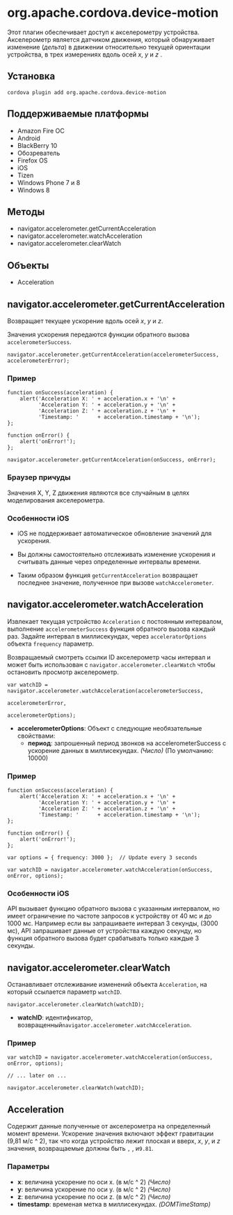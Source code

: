 <!---
    Licensed to the Apache Software Foundation (ASF) under one
    or more contributor license agreements.  See the NOTICE file
    distributed with this work for additional information
    regarding copyright ownership.  The ASF licenses this file
    to you under the Apache License, Version 2.0 (the
    "License"); you may not use this file except in compliance
    with the License.  You may obtain a copy of the License at

      http://www.apache.org/licenses/LICENSE-2.0

    Unless required by applicable law or agreed to in writing,
    software distributed under the License is distributed on an
    "AS IS" BASIS, WITHOUT WARRANTIES OR CONDITIONS OF ANY
    KIND, either express or implied.  See the License for the
    specific language governing permissions and limitations
    under the License.
-->

# org.apache.cordova.device-motion

Этот плагин обеспечивает доступ к акселерометру устройства. Акселерометр является датчиком движения, который обнаруживает изменение (*дельта*) в движении относительно текущей ориентации устройства, в трех измерениях вдоль осей *x*, *y* и *z* .

## Установка

    cordova plugin add org.apache.cordova.device-motion
    

## Поддерживаемые платформы

*   Amazon Fire ОС
*   Android
*   BlackBerry 10
*   Обозреватель
*   Firefox OS
*   iOS
*   Tizen
*   Windows Phone 7 и 8
*   Windows 8

## Методы

*   navigator.accelerometer.getCurrentAcceleration
*   navigator.accelerometer.watchAcceleration
*   navigator.accelerometer.clearWatch

## Объекты

*   Acceleration

## navigator.accelerometer.getCurrentAcceleration

Возвращает текущее ускорение вдоль осей *x*, *y* и *z*.

Значения ускорения передаются функции обратного вызова `accelerometerSuccess`.

    navigator.accelerometer.getCurrentAcceleration(accelerometerSuccess, accelerometerError);
    

### Пример

    function onSuccess(acceleration) {
        alert('Acceleration X: ' + acceleration.x + '\n' +
              'Acceleration Y: ' + acceleration.y + '\n' +
              'Acceleration Z: ' + acceleration.z + '\n' +
              'Timestamp: '      + acceleration.timestamp + '\n');
    };
    
    function onError() {
        alert('onError!');
    };
    
    navigator.accelerometer.getCurrentAcceleration(onSuccess, onError);
    

### Браузер причуды

Значения X, Y, Z движения являются все случайным в целях моделирования акселерометра.

### Особенности iOS

*   iOS не поддерживает автоматическое обновление значений для ускорения.

*   Вы должны самостоятельно отслеживать изменение ускорения и считывать данные через определенные интервалы времени.

*   Таким образом функция `getCurrentAcceleration` возвращает последнее значение, полученное при вызове `watchAccelerometer`.

## navigator.accelerometer.watchAcceleration

Извлекает текущая устройство `Acceleration` с постоянным интервалом, выполнение `accelerometerSuccess` функция обратного вызова каждый раз. Задайте интервал в миллисекундах, через `acceleratorOptions` объекта `frequency` параметр.

Возвращаемый смотреть ссылки ID акселерометр часы интервал и может быть использован с `navigator.accelerometer.clearWatch` чтобы остановить просмотр акселерометр.

    var watchID = navigator.accelerometer.watchAcceleration(accelerometerSuccess,
                                                           accelerometerError,
                                                           accelerometerOptions);
    

*   **accelerometerOptions**: Объект с следующие необязательные свойствами: 
    *   **период**: запрошенный период звонков на accelerometerSuccess с ускорение данных в миллисекундах. *(Число)* (По умолчанию: 10000)

### Пример

    function onSuccess(acceleration) {
        alert('Acceleration X: ' + acceleration.x + '\n' +
              'Acceleration Y: ' + acceleration.y + '\n' +
              'Acceleration Z: ' + acceleration.z + '\n' +
              'Timestamp: '      + acceleration.timestamp + '\n');
    };
    
    function onError() {
        alert('onError!');
    };
    
    var options = { frequency: 3000 };  // Update every 3 seconds
    
    var watchID = navigator.accelerometer.watchAcceleration(onSuccess, onError, options);
    

### Особенности iOS

API вызывает функцию обратного вызова с указанным интервалом, но имеет ограничение по частоте запросов к устройству от 40 мс и до 1000 мс. Например если вы запрашиваете интервал 3 секунды, (3000 мс), API запрашивает данные от устройства каждую секунду, но функция обратного вызова будет срабатывать только каждые 3 секунды.

## navigator.accelerometer.clearWatch

Останавливает отслеживание изменений объекта `Acceleration`, на который ссылается параметр `watchID`.

    navigator.accelerometer.clearWatch(watchID);
    

*   **watchID**: идентификатор, возвращенный`navigator.accelerometer.watchAcceleration`.

### Пример

    var watchID = navigator.accelerometer.watchAcceleration(onSuccess, onError, options);
    
    // ... later on ...
    
    navigator.accelerometer.clearWatch(watchID);
    

## Acceleration

Содержит данные полученные от акселерометра на определенный момент времени. Ускорение значения включают эффект гравитации (9,81 м/с ^ 2), так что когда устройство лежит плоская и вверх, *x*, *y*, и *z* значения, возвращаемые должны быть `` , `` , и`9.81`.

### Параметры

*   **x**: величина ускорение по оси x. (в м/с ^ 2) *(Число)*
*   **y**: величина ускорение по оси y. (в м/с ^ 2) *(Число)*
*   **z**: величина ускорение по оси z. (в м/с ^ 2) *(Число)*
*   **timestamp**: временая метка в миллисекундах. *(DOMTimeStamp)*